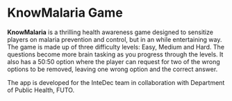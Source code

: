 # KnowMalaria Game

**KnowMalaria** is a thrilling health awareness game designed to sensitize players on malaria prevention and control, but in an while entertaining way. The game is made up of three difficulty levels: Easy, Medium and Hard. The questions become more brain tasking as you progress through the levels. It also has a 50:50 option where the player can request for two of the wrong options to be removed, leaving one wrong option and the correct answer.

The app is developed for the InteDec team in collaboration with Department of Public Health, FUTO.
